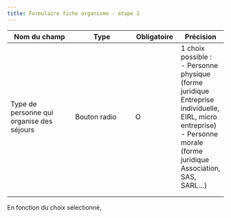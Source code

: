 ```yaml
---
title: Formulaire fiche organisme - étape 1
---
```


<table><thead><tr><th width="187">Nom du champ</th><th width="183">Type</th><th width="93">Obligatoire</th><th>Précision</th></tr></thead><tbody><tr><td>Type de personne qui organise des séjours</td><td>Bouton radio</td><td>O</td><td>1 choix possible : <br>- Personne physique (forme juridique Entreprise individuelle, EIRL, micro entreprise)<br>- Personne morale (forme juridique Association, SAS, SARL…)</td></tr><tr><td></td><td></td><td></td><td></td></tr><tr><td></td><td></td><td></td><td></td></tr></tbody></table>



En fonction du choix sélectionné,&#x20;

